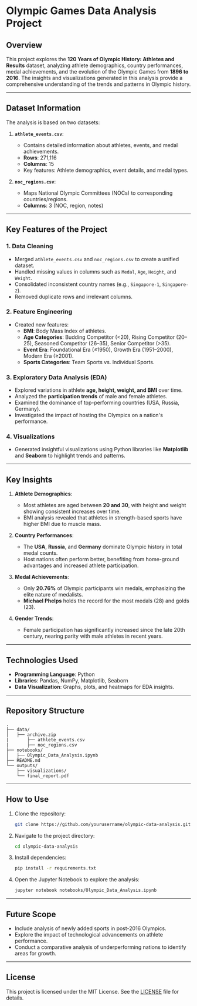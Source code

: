 # **Olympic Games Data Analysis Project**

## **Overview**
This project explores the **120 Years of Olympic History: Athletes and Results** dataset, analyzing athlete demographics, country performances, medal achievements, and the evolution of the Olympic Games from **1896 to 2016**. The insights and visualizations generated in this analysis provide a comprehensive understanding of the trends and patterns in Olympic history.

---

## **Dataset Information**
The analysis is based on two datasets:  
1. **`athlete_events.csv`**:
   - Contains detailed information about athletes, events, and medal achievements.
   - **Rows**: 271,116  
   - **Columns**: 15  
   - Key features: Athlete demographics, event details, and medal types.  

2. **`noc_regions.csv`**:
   - Maps National Olympic Committees (NOCs) to corresponding countries/regions.
   - **Columns**: 3 (NOC, region, notes)  

---

## **Key Features of the Project**
### **1. Data Cleaning**
- Merged `athlete_events.csv` and `noc_regions.csv` to create a unified dataset.  
- Handled missing values in columns such as `Medal`, `Age`, `Height`, and `Weight`.  
- Consolidated inconsistent country names (e.g., `Singapore-1`, `Singapore-2`).  
- Removed duplicate rows and irrelevant columns.

### **2. Feature Engineering**
- Created new features:
  - **BMI**: Body Mass Index of athletes.
  - **Age Categories**: Budding Competitor (<20), Rising Competitor (20–25), Seasoned Competitor (26–35), Senior Competitor (>35).  
  - **Event Era**: Foundational Era (≤1950), Growth Era (1951–2000), Modern Era (≥2001).  
  - **Sports Categories**: Team Sports vs. Individual Sports.  

### **3. Exploratory Data Analysis (EDA)**
- Explored variations in athlete **age, height, weight, and BMI** over time.  
- Analyzed the **participation trends** of male and female athletes.  
- Examined the dominance of top-performing countries (USA, Russia, Germany).  
- Investigated the impact of hosting the Olympics on a nation's performance.  

### **4. Visualizations**
- Generated insightful visualizations using Python libraries like **Matplotlib** and **Seaborn** to highlight trends and patterns.

---

## **Key Insights**
1. **Athlete Demographics**:
   - Most athletes are aged between **20 and 30**, with height and weight showing consistent increases over time.  
   - BMI analysis revealed that athletes in strength-based sports have higher BMI due to muscle mass.  

2. **Country Performances**:
   - The **USA**, **Russia**, and **Germany** dominate Olympic history in total medal counts.  
   - Host nations often perform better, benefiting from home-ground advantages and increased athlete participation.

3. **Medal Achievements**:
   - Only **20.76%** of Olympic participants win medals, emphasizing the elite nature of medalists.  
   - **Michael Phelps** holds the record for the most medals (28) and golds (23).  

4. **Gender Trends**:
   - Female participation has significantly increased since the late 20th century, nearing parity with male athletes in recent years.

---

## **Technologies Used**
- **Programming Language**: Python  
- **Libraries**: Pandas, NumPy, Matplotlib, Seaborn  
- **Data Visualization**: Graphs, plots, and heatmaps for EDA insights.  

---

## **Repository Structure**
```
.
├── data/
│   ├── archive.zip
|       ├── athlete_events.csv
|       ├── noc_regions.csv
├── notebooks/
│   ├── Olympic_Data_Analysis.ipynb
├── README.md
└── outputs/
    ├── visualizations/
    └── final_report.pdf
```

---

## **How to Use**
1. Clone the repository:  
   ```bash
   git clone https://github.com/yourusername/olympic-data-analysis.git
   ```
2. Navigate to the project directory:  
   ```bash
   cd olympic-data-analysis
   ```
3. Install dependencies:  
   ```bash
   pip install -r requirements.txt
   ```
4. Open the Jupyter Notebook to explore the analysis:  
   ```bash
   jupyter notebook notebooks/Olympic_Data_Analysis.ipynb
   ```

---

## **Future Scope**
- Include analysis of newly added sports in post-2016 Olympics.  
- Explore the impact of technological advancements on athlete performance.  
- Conduct a comparative analysis of underperforming nations to identify areas for growth.  

---

## **License**
This project is licensed under the MIT License. See the [LICENSE](LICENSE) file for details.
